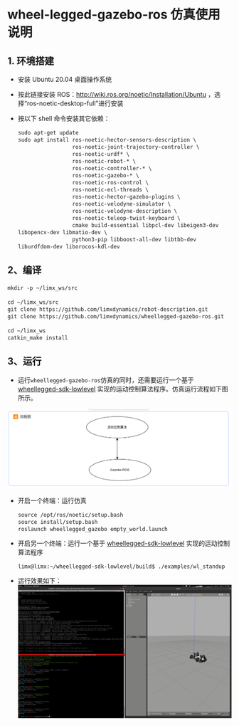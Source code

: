 # wheel-legged-gazebo-ros 仿真使用说明

## 1. 环境搭建

- 安装 Ubuntu 20.04 桌面操作系统

- 按此链接安装 ROS：http://wiki.ros.org/noetic/Installation/Ubuntu ，选择“ros-noetic-desktop-full”进行安装

- 按以下 shell 命令安装其它依赖：

  ```
  sudo apt-get update
  sudo apt install ros-noetic-hector-sensors-description \
                   ros-noetic-joint-trajectory-controller \
                   ros-noetic-urdf* \
                   ros-noetic-robot-* \
                   ros-noetic-controller-* \
                   ros-noetic-gazebo-* \
                   ros-noetic-ros-control \
                   ros-noetic-ecl-threads \
                   ros-noetic-hector-gazebo-plugins \
                   ros-noetic-velodyne-simulator \
                   ros-noetic-velodyne-description \
                   ros-noetic-teleop-twist-keyboard \
                   cmake build-essential libpcl-dev libeigen3-dev libopencv-dev libmatio-dev \
                   python3-pip libboost-all-dev libtbb-dev liburdfdom-dev liborocos-kdl-dev
  ```

## 2、编译

```
mkdir -p ~/limx_ws/src

cd ~/limx_ws/src
git clone https://github.com/limxdynamics/robot-description.git
git clone https://github.com/limxdynamics/wheellegged-gazebo-ros.git

cd ~/limx_ws
catkin_make install
```

## 3、运行

- 运行`wheellegged-gazebo-ros`仿真的同时，还需要运行一个基于 [wheellegged-sdk-lowlevel](https://github.com/limxdynamics/wheellegged-sdk-lowlevel) 实现的运动控制算法程序。仿真运行流程如下图所示。

![](doc/img.png)

- 开启一个终端：运行仿真

  ```
  source /opt/ros/noetic/setup.bash
  source install/setup.bash
  roslaunch wheellegged_gazebo empty_world.launch
  ```

- 开启另一个终端：运行一个基于 [wheellegged-sdk-lowlevel](https://github.com/limxdynamics/wheellegged-sdk-lowlevel) 实现的运动控制算法程序

  ```
  limx@limx:~/wheellegged-sdk-lowlevel/build$ ./examples/wl_standup
  ```

- 运行效果如下：
  ![](doc/simulator.gif)
